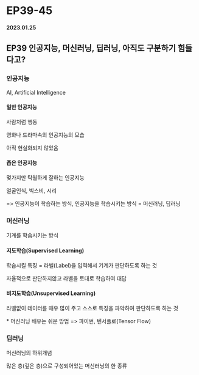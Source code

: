 # EP39-45

**2023.01.25**

## EP39 인공지능, 머신러닝, 딥러닝, 아직도 구분하기 힘들다고?

### 인공지능

AI, Artificial Intelligence

#### 일반 인공지능

사람처럼 행동

영화나 드라마속의 인공지능의 모습

아직 현실화되지 않았음

#### 좁은 인공지능

몇가지만 탁월하게 잘하는 인공지능

얼굴인식, 빅스비, 시리

=> 인공지능이 학습하는 방식, 인공지능을 학습시키는 방식 = 머신러닝, 딥러닝

### 머신러닝

기계를 학습시키는 방식

#### 지도학습(Supervised Learning)

학습시킬 특징 = 라벨(Label)을 입력해서 기계가 판단하도록 하는 것

자율적으로 판단하지않고 라벨을 토대로 학습하여 대답

#### 비지도학습(Unsupervised Learning)

라벨없이 데이터를 매우 많이 주고 스스로 특징을 파악하여 판단하도록 하는 것

\* 머신러닝 배우는 쉬운 방법 => 파이썬, 텐서플로(Tensor Flow)

### 딥러닝

머신러닝의 하위개념

많은 층(깊은 층)으로 구성되어있는 머신러닝의 한 종류
